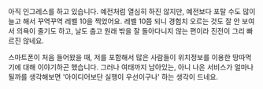 아직 인그레스를 하고 있습니다. 예전처럼 열심히 하진 않지만, 예전보다 포탈 수도 많이 늘고 해서 꾸역꾸역 레벨 10을 찍었어요.  레벨 10쯤 되니 경험치 오르는 것도 잘 안 보여서 의욕이 줄기도 하고, 날도 춥고 원래 밖을 잘 돌아다니지 않는 편이라 진전이 그리 빠르진 않네요.

스마트폰이 처음 들어왔을 때, 저를 포함해서 많은 사람들이 위치정보를 이용한 땅따먹기에 대해 이야기하곤 했습니다. 그러나 여태까지 남아있는, 아니 나온 서비스가 얼마나 될까를 생각해보면 '아이디어보단 실행이 우선이구나' 하는 생각이 드네요.
